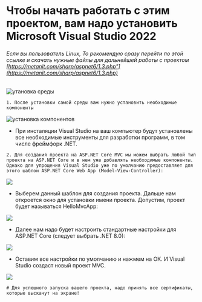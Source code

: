 # Чтобы начать работать с этим проектом, вам надо установить Microsoft Visual Studio 2022
###### Если вы пользователь Linux, То рекомендую сразу перейти по этой ссылке и скачать нужные файлы для дальнейшей работы с проектом [https://metanit.com/sharp/aspnet6/1.3.php"](https://metanit.com/sharp/aspnet6/1.3.php)

![утановка среды](https://metanit.com/sharp/aspnet6/pics/1.7.png)

```
1. После установки самой среды вам нужно установить необходимые компоненты
```
![установка компонентов](https://metanit.com/sharp/aspnet6/pics/1.8.png)

   - При инсталяции Visual Studio на ваш компьютер будут установлены все необходимые инструменты для разработки программ, в том числе фреймфорк .NET.

```
2. Для создания проекта на ASP.NET Core MVC мы можем выбрать любой тип проекта на ASP.NET Core и в нем уже добавлять необходимые компоненты. Однако для упрощения Visual Studio уже по умолчанию предоставляет для этого шаблон ASP.NET Core Web App (Model-View-Controller):
```

![]([https://metanit.com/sharp/aspnet6/pics/1.9.png](https://metanit.com/sharp/aspnetmvc/pics/1.1.png)https://metanit.com/sharp/aspnetmvc/pics/1.1.png)

   - Выберем данный шаблон для создания проекта. Дальше нам откроется окно для установки имени проекта. Допустим, проект будет называться HelloMvcApp:

![](https://metanit.com/sharp/aspnetmvc/pics/1.2.png)

  - Далее нам надо будет настроить стандартные настройки для ASP.NET Core (следует выбрать .NET 8.0):

![](https://metanit.com/sharp/aspnetmvc/pics/1.3.png)

  - Оставим все настройки по умолчанию и нажмем на ОК. И Visual Studio создаст новый проект MVC.
    
![](https://metanit.com/sharp/aspnetmvc/pics/1.4.png)

```
# Для успешного запуска вашего проекта, надо принять все сертификаты, которые выскачут на экране!
```
